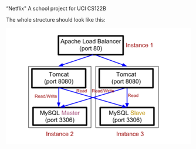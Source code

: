 “Netflix"
A school project for UCI CS122B

The whole structure should look like this:

![image](https://github.com/cxk123/-Netflix-CS122B/blob/master/images/struture.PNG)
